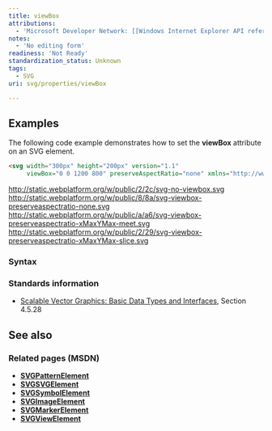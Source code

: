 ```yaml
---
title: viewBox
attributions:
  - 'Microsoft Developer Network: [[Windows Internet Explorer API reference](http://msdn.microsoft.com/en-us/library/ie/hh828809%28v=vs.85%29.aspx) Article]'
notes:
  - 'No editing form'
readiness: 'Not Ready'
standardization_status: Unknown
tags:
  - SVG
uri: svg/properties/viewBox

---
```

## <span>Examples</span>

The following code example demonstrates how to set the **viewBox** attribute on an SVG element.

``` html
<svg width="300px" height="200px" version="1.1"
     viewBox="0 0 1200 800" preserveAspectRatio="none" xmlns="http://www.w3.org/2000/svg">
```

<http://static.webplatform.org/w/public/2/2c/svg-no-viewbox.svg> <http://static.webplatform.org/w/public/8/8a/svg-viewbox-preserveaspectratio-none.svg> <http://static.webplatform.org/w/public/a/a6/svg-viewbox-preserveaspectratio-xMaxYMax-meet.svg> <http://static.webplatform.org/w/public/2/29/svg-viewbox-preserveaspectratio-xMaxYMax-slice.svg>

### <span>Syntax</span>

### <span>Standards information</span>

-   [Scalable Vector Graphics: Basic Data Types and Interfaces](http://go.microsoft.com/fwlink/p/?linkid=204732), Section 4.5.28

## <span>See also</span>

### <span>Related pages (MSDN)</span>

-   [**SVGPatternElement**](/svg/elements/patterrn)
-   [**SVGSVGElement**](/svg/elements/svg)
-   [**SVGSymbolElement**](/svg/elements/symbol)
-   [**SVGImageElement**](/svg/elements/image)
-   [**SVGMarkerElement**](/svg/elements/marker)
-   [**SVGViewElement**](/svg/elements/view)
